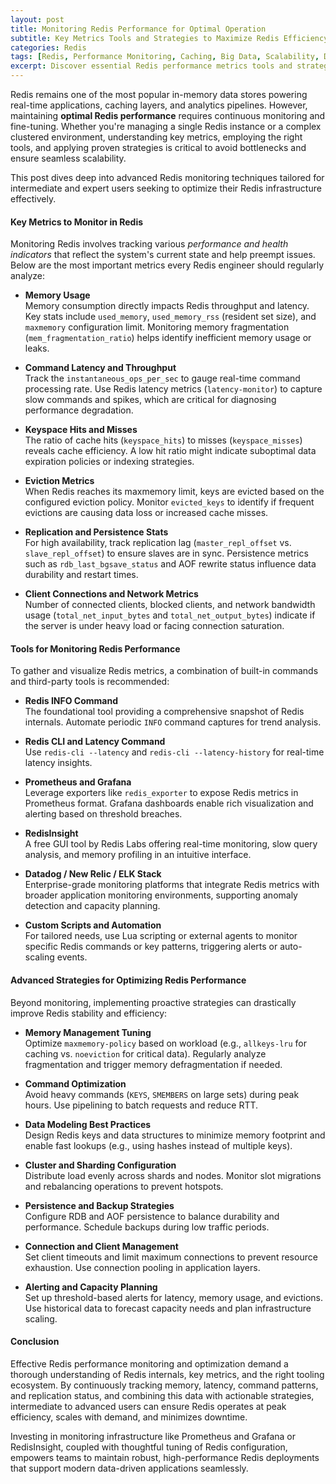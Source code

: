 ```yaml
---
layout: post
title: Monitoring Redis Performance for Optimal Operation
subtitle: Key Metrics Tools and Strategies to Maximize Redis Efficiency and Stability
categories: Redis
tags: [Redis, Performance Monitoring, Caching, Big Data, Scalability, DevOps]
excerpt: Discover essential Redis performance metrics tools and strategies designed for intermediate and advanced users to ensure optimal Redis operation and scalability.
---
```

Redis remains one of the most popular in-memory data stores powering real-time applications, caching layers, and analytics pipelines. However, maintaining **optimal Redis performance** requires continuous monitoring and fine-tuning. Whether you're managing a single Redis instance or a complex clustered environment, understanding key metrics, employing the right tools, and applying proven strategies is critical to avoid bottlenecks and ensure seamless scalability.

This post dives deep into advanced Redis monitoring techniques tailored for intermediate and expert users seeking to optimize their Redis infrastructure effectively.

#### Key Metrics to Monitor in Redis

Monitoring Redis involves tracking various *performance and health indicators* that reflect the system's current state and help preempt issues. Below are the most important metrics every Redis engineer should regularly analyze:

- **Memory Usage**  
Memory consumption directly impacts Redis throughput and latency. Key stats include `used_memory`, `used_memory_rss` (resident set size), and `maxmemory` configuration limit. Monitoring memory fragmentation (`mem_fragmentation_ratio`) helps identify inefficient memory usage or leaks.

- **Command Latency and Throughput**  
Track the `instantaneous_ops_per_sec` to gauge real-time command processing rate. Use Redis latency metrics (`latency-monitor`) to capture slow commands and spikes, which are critical for diagnosing performance degradation.

- **Keyspace Hits and Misses**  
The ratio of cache hits (`keyspace_hits`) to misses (`keyspace_misses`) reveals cache efficiency. A low hit ratio might indicate suboptimal data expiration policies or indexing strategies.

- **Eviction Metrics**  
When Redis reaches its maxmemory limit, keys are evicted based on the configured eviction policy. Monitor `evicted_keys` to identify if frequent evictions are causing data loss or increased cache misses.

- **Replication and Persistence Stats**  
For high availability, track replication lag (`master_repl_offset` vs. `slave_repl_offset`) to ensure slaves are in sync. Persistence metrics such as `rdb_last_bgsave_status` and AOF rewrite status influence data durability and restart times.

- **Client Connections and Network Metrics**  
Number of connected clients, blocked clients, and network bandwidth usage (`total_net_input_bytes` and `total_net_output_bytes`) indicate if the server is under heavy load or facing connection saturation.

#### Tools for Monitoring Redis Performance

To gather and visualize Redis metrics, a combination of built-in commands and third-party tools is recommended:

- **Redis INFO Command**  
The foundational tool providing a comprehensive snapshot of Redis internals. Automate periodic `INFO` command captures for trend analysis.

- **Redis CLI and Latency Command**  
Use `redis-cli --latency` and `redis-cli --latency-history` for real-time latency insights.

- **Prometheus and Grafana**  
Leverage exporters like `redis_exporter` to expose Redis metrics in Prometheus format. Grafana dashboards enable rich visualization and alerting based on threshold breaches.

- **RedisInsight**  
A free GUI tool by Redis Labs offering real-time monitoring, slow query analysis, and memory profiling in an intuitive interface.

- **Datadog / New Relic / ELK Stack**  
Enterprise-grade monitoring platforms that integrate Redis metrics with broader application monitoring environments, supporting anomaly detection and capacity planning.

- **Custom Scripts and Automation**  
For tailored needs, use Lua scripting or external agents to monitor specific Redis commands or key patterns, triggering alerts or auto-scaling events.

#### Advanced Strategies for Optimizing Redis Performance

Beyond monitoring, implementing proactive strategies can drastically improve Redis stability and efficiency:

- **Memory Management Tuning**  
Optimize `maxmemory-policy` based on workload (e.g., `allkeys-lru` for caching vs. `noeviction` for critical data). Regularly analyze fragmentation and trigger memory defragmentation if needed.

- **Command Optimization**  
Avoid heavy commands (`KEYS`, `SMEMBERS` on large sets) during peak hours. Use pipelining to batch requests and reduce RTT.

- **Data Modeling Best Practices**  
Design Redis keys and data structures to minimize memory footprint and enable fast lookups (e.g., using hashes instead of multiple keys).

- **Cluster and Sharding Configuration**  
Distribute load evenly across shards and nodes. Monitor slot migrations and rebalancing operations to prevent hotspots.

- **Persistence and Backup Strategies**  
Configure RDB and AOF persistence to balance durability and performance. Schedule backups during low traffic periods.

- **Connection and Client Management**  
Set client timeouts and limit maximum connections to prevent resource exhaustion. Use connection pooling in application layers.

- **Alerting and Capacity Planning**  
Set up threshold-based alerts for latency, memory usage, and evictions. Use historical data to forecast capacity needs and plan infrastructure scaling.

#### Conclusion

Effective Redis performance monitoring and optimization demand a thorough understanding of Redis internals, key metrics, and the right tooling ecosystem. By continuously tracking memory, latency, command patterns, and replication status, and combining this data with actionable strategies, intermediate to advanced users can ensure Redis operates at peak efficiency, scales with demand, and minimizes downtime.

Investing in monitoring infrastructure like Prometheus and Grafana or RedisInsight, coupled with thoughtful tuning of Redis configuration, empowers teams to maintain robust, high-performance Redis deployments that support modern data-driven applications seamlessly.
